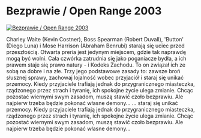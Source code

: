 Bezprawie / Open Range 2003 
=============
[![Bezprawie / Open Range 2003 ](http://vidos.pl/images/player.gif)](http://vidos.pl/bezprawie-open-range-2003)

 Charley Waite (Kevin Costner), Boss Spearman (Robert Duvall), 'Button' (Diego Luna) i Mose Harrison (Abraham Benrubi) starają się uciec przed przeszłością. Otwarta preria jest jedynym miejscem, gdzie tak naprawdę mogą być wolni. Cała czwórka zatrudnia się jako poganiacze bydła, a ich prawem staje się prawo natury - i Kodeks Zachodu. To on związał ich ze sobą na dobre i na złe. Trzy jego podstawowe zasady to: zawsze broń słusznej sprawy, zachowaj lojalność wobec przyjaciół i staraj się unikać przemocy. Kiedy przyjaciele trafiają jednak do przygranicznego miasteczka, rządzonego przez strach i tyranię, ich spokojne życie ulega zmianie. Chcąc pozostać wiernymi swym zasadom, muszą stawić czoło bezprawiu. Ale najpierw trzeba będzie pokonać własne demony...  ... staraj się unikać przemocy. Kiedy przyjaciele trafiają jednak do przygranicznego miasteczka, rządzonego przez strach i tyranię, ich spokojne życie ulega zmianie. Chcąc pozostać wiernymi swym zasadom, muszą stawić czoło bezprawiu. Ale najpierw trzeba będzie pokonać własne demony...
